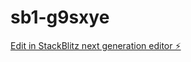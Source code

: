 # sb1-g9sxye

[Edit in StackBlitz next generation editor ⚡️](https://stackblitz.com/~/github.com/Reddy-Sud0/sb1-g9sxye)